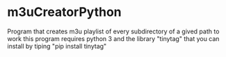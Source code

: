 # m3uCreatorPython
Program that creates m3u playlist of every subdirectory of a gived path
to work this program requires python 3 and the library "tinytag" that you can install by tiping "pip install tinytag"

